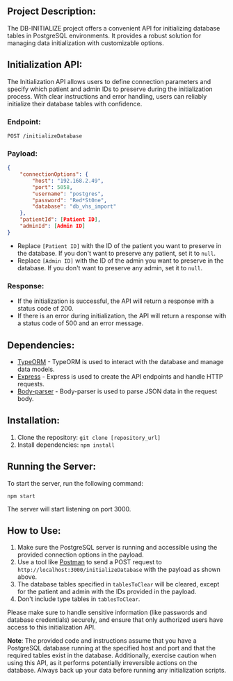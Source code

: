 ## Project Description:

The DB-INITIALIZE project offers a convenient API for initializing database tables in PostgreSQL environments. It provides a robust solution for managing data initialization with customizable options.

## Initialization API:

The Initialization API allows users to define connection parameters and specify which patient and admin IDs to preserve during the initialization process. With clear instructions and error handling, users can reliably initialize their database tables with confidence.

### Endpoint:

`POST /initializeDatabase`

### Payload:

```json
{
    "connectionOptions": {
        "host": "192.168.2.49",
        "port": 5058,
        "username": "postgres",
        "password": "Red*St0ne",
        "database": "db_vhs_import"
    },
    "patientId": [Patient ID],
    "adminId": [Admin ID]
}
```

- Replace `[Patient ID]` with the ID of the patient you want to preserve in the database. If you don't want to preserve any patient, set it to `null`.
- Replace `[Admin ID]` with the ID of the admin you want to preserve in the database. If you don't want to preserve any admin, set it to `null`.

### Response:

- If the initialization is successful, the API will return a response with a status code of 200.
- If there is an error during initialization, the API will return a response with a status code of 500 and an error message.

## Dependencies:

- [TypeORM](https://typeorm.io) - TypeORM is used to interact with the database and manage data models.
- [Express](https://expressjs.com) - Express is used to create the API endpoints and handle HTTP requests.
- [Body-parser](https://www.npmjs.com/package/body-parser) - Body-parser is used to parse JSON data in the request body.

## Installation:

1. Clone the repository: `git clone [repository_url]`
2. Install dependencies: `npm install`

## Running the Server:

To start the server, run the following command:

```
npm start
```

The server will start listening on port 3000.

## How to Use:

1. Make sure the PostgreSQL server is running and accessible using the provided connection options in the payload.
2. Use a tool like [Postman](https://www.postman.com) to send a POST request to `http://localhost:3000/initializeDatabase` with the payload as shown above.
3. The database tables specified in `tablesToClear` will be cleared, except for the patient and admin with the IDs provided in the payload.
4. Don't include type tables in `tablesToClear`.
   
Please make sure to handle sensitive information (like passwords and database credentials) securely, and ensure that only authorized users have access to this initialization API.

**Note**: The provided code and instructions assume that you have a PostgreSQL database running at the specified host and port and that the required tables exist in the database. Additionally, exercise caution when using this API, as it performs potentially irreversible actions on the database. Always back up your data before running any initialization scripts.
